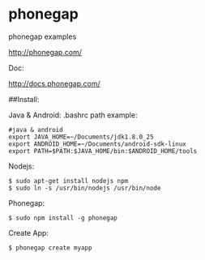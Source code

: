phonegap
========

phonegap examples

http://phonegap.com/

Doc:

http://docs.phonegap.com/

##Install:

Java & Android: .bashrc path example:
```
#java & android
export JAVA_HOME=~/Documents/jdk1.8.0_25
export ANDROID_HOME=~/Documents/android-sdk-linux
export PATH=$PATH:$JAVA_HOME/bin:$ANDROID_HOME/tools
```

Nodejs:
```
$ sudo apt-get install nodejs npm
$ sudo ln -s /usr/bin/nodejs /usr/bin/node
```
Phonegap:
```
$ sudo npm install -g phonegap
```
Create App:
```
$ phonegap create myapp
```
